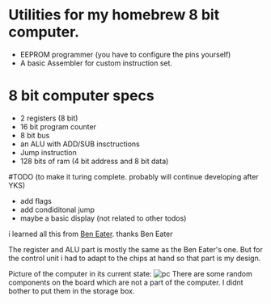 # Utilities for my homebrew 8 bit computer.
- EEPROM programmer (you have to configure the pins yourself)
- A basic Assembler for custom instruction set.
# 8 bit computer specs
- 2 registers (8 bit)
- 16 bit program counter
- 8 bit bus
- an ALU with ADD/SUB insctructions
- Jump instruction
- 128 bits of ram (4 bit address and 8 bit data)

#TODO  (to make it turing complete.  probably will continue developing after YKS)
- add flags
- add condiditonal jump
- maybe a basic display (not related to other todos)


i learned all this from [Ben Eater](https://eater.net/).
thanks Ben Eater

The register and ALU part is mostly the same as the Ben Eater's one.
But for the control unit i had to adapt to the chips at hand so that part is my design.


Picture of the computer in its current state:
![pc](https://github.com/user-attachments/assets/e1f0dfb9-1e9b-4a5a-8c95-9783dee6444c)
There are some random components on the board which are not a part of the computer.
I didnt bother to put them in the storage box.
